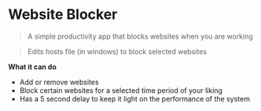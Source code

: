 # Website Blocker

> A simple productivity app that blocks websites when you are working

> Edits hosts file (in windows) to block selected websites

**What it can do**

- Add or remove websites
- Block certain websites for a selected time period of your liking
- Has a 5 second delay to keep it light on the performance of the system
